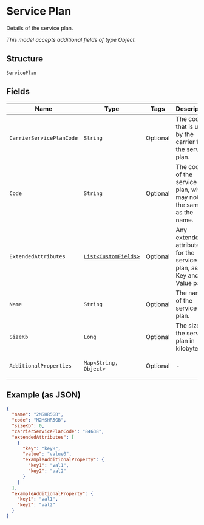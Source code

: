 
# Service Plan

Details of the service plan.

*This model accepts additional fields of type Object.*

## Structure

`ServicePlan`

## Fields

| Name | Type | Tags | Description | Getter | Setter |
|  --- | --- | --- | --- | --- | --- |
| `CarrierServicePlanCode` | `String` | Optional | The code that is used by the carrier for the service plan. | String getCarrierServicePlanCode() | setCarrierServicePlanCode(String carrierServicePlanCode) |
| `Code` | `String` | Optional | The code of the service plan, which may not be the same as the name. | String getCode() | setCode(String code) |
| `ExtendedAttributes` | [`List<CustomFields>`](../../doc/models/custom-fields.md) | Optional | Any extended attributes for the service plan, as Key and Value pairs. | List<CustomFields> getExtendedAttributes() | setExtendedAttributes(List<CustomFields> extendedAttributes) |
| `Name` | `String` | Optional | The name of the service plan. | String getName() | setName(String name) |
| `SizeKb` | `Long` | Optional | The size of the service plan in kilobytes. | Long getSizeKb() | setSizeKb(Long sizeKb) |
| `AdditionalProperties` | `Map<String, Object>` | Optional | - | Object getAdditionalProperty(String key) | additionalProperty(String key, Object value) |

## Example (as JSON)

```json
{
  "name": "2MSHR5GB",
  "code": "M2MSHR5GB",
  "sizeKb": 0,
  "carrierServicePlanCode": "84638",
  "extendedAttributes": [
    {
      "key": "key8",
      "value": "value0",
      "exampleAdditionalProperty": {
        "key1": "val1",
        "key2": "val2"
      }
    }
  ],
  "exampleAdditionalProperty": {
    "key1": "val1",
    "key2": "val2"
  }
}
```

